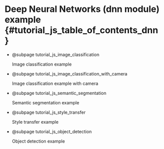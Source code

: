 Deep Neural Networks (dnn module) example {#tutorial_js_table_of_contents_dnn}
============

-   @subpage tutorial_js_image_classification

    Image classification example

-   @subpage tutorial_js_image_classification_with_camera

    Image classification example with camera

-   @subpage tutorial_js_semantic_segmentation

    Semantic segmentation example

-   @subpage tutorial_js_style_transfer

    Style transfer example

-   @subpage tutorial_js_object_detection

    Object detection example
